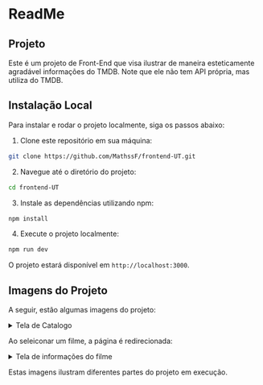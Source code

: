 # ReadMe

## Projeto

Este é um projeto de Front-End que visa ilustrar de maneira esteticamente agradável informações do TMDB. Note que ele não tem API própria, mas utiliza do TMDB.

## Instalação Local

Para instalar e rodar o projeto localmente, siga os passos abaixo:

1. Clone este repositório em sua máquina:

```bash
git clone https://github.com/MathssF/frontend-UT.git
```

2. Navegue até o diretório do projeto:

```bash
cd frontend-UT
```

3. Instale as dependências utilizando npm:

```bash
npm install
```

4. Execute o projeto localmente:

```bash
npm run dev
```

O projeto estará disponível em `http://localhost:3000`.

## Imagens do Projeto

A seguir, estão algumas imagens do projeto:

<details>
<summary>Tela de Catalogo</summary>

- Tela Principal, na parte superior:

![Tela1Top](/images/readMeImages/Tela1Top.png)

- Tela Principal, no catalogo:

![Tela1EN](/images/readMeImages//Tela1EN.png)

Observe que se mudar a bandeira, o idioma e as informações mudam. Veja:

- Selecionando Bandeira do Brasil:

![Tela1BR](/images/readMeImages/Tela1BR.png)

- Selecionando uma bandeira Europeia:

![Tela1EU](/images/readMeImages/Tela1EU.png)

Dependendo da bandeira clicada, o idioma e as informações são alteradas.
</details>

Ao seleiconar um filme, a página é redirecionada:

<details>
<summary>Tela de informações do filme</summary>

- Poster do Filme:

![Tela2Top](/images/readMeImages/Tela2Top.png)

- Elenco:

![Tela2Elenco](/images/readMeImages/Tela2Elenco.png)

- Trailer e Recomendações:

![Tela2Trailer](/images/readMeImages/Tela2Trailer.png)

</details>

Estas imagens ilustram diferentes partes do projeto em execução.
